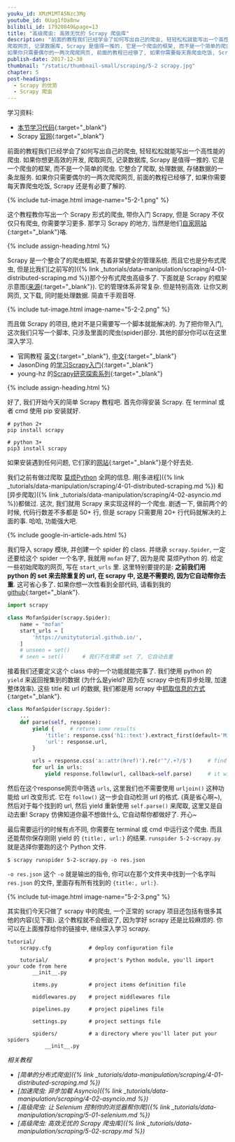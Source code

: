```yaml
---
youku_id: XMzM1MTA5Nzc3Mg
youtube_id: 0Uug1fDa8nw
bilibili_id: 17920849&page=13
title: "高级爬虫: 高效无忧的 Scrapy 爬虫库"
description: "前面的教程我们已经学会了如何写出自己的爬虫, 轻轻松松就能写出一个高性能的爬虫. 如果你想更高效的开发,
爬取网页, 记录数据库, Scrapy 是值得一推的. 它是一个爬虫的框架, 而不是一个简单的爬虫. 它整合了爬取, 处理数据, 存储数据的一条龙服务.
如果你只需要偶尔的一两次爬爬网页, 前面的教程已经够了, 如果你需要每天靠爬虫吃饭, Scrapy 还是有必要了解的."
publish-date: 2017-12-30
thumbnail: "/static/thumbnail-small/scraping/5-2 scrapy.jpg"
chapter: 5
post-headings:
  - Scrapy 的优势
  - Scrapy 爬虫
---
```


学习资料:
  * [本节学习代码](https://github.com/unitytutorial/easy-scraping-tutorial/blob/master/notebook/5-2-scrapy.ipynb){:target="_blank"}
  * Scrapy [官网](https://scrapy.org/){:target="_blank"}

前面的教程我们已经学会了如何写出自己的爬虫, 轻轻松松就能写出一个高性能的爬虫. 如果你想更高效的开发,
爬取网页, 记录数据库, Scrapy 是值得一推的. 它是一个爬虫的框架, 而不是一个简单的爬虫. 它整合了爬取, 处理数据, 存储数据的一条龙服务.
如果你只需要偶尔的一两次爬爬网页, 前面的教程已经够了, 如果你需要每天靠爬虫吃饭, Scrapy 还是有必要了解的.

{% include tut-image.html image-name="5-2-1.png" %}

这个教程教你写出一个 Scrapy 形式的爬虫, 带你入门 Scrapy, 但是 Scrapy 不仅仅只有爬虫, 你需要学习更多.
那学习 Scrapy 的地方, 当然是他们[自家网站](https://docs.scrapy.org/en/latest/){:target="_blank"}咯.








{% include assign-heading.html %}

Scrapy 是一个整合了的爬虫框架, 有着非常健全的管理系统. 而且它也是分布式爬虫,
但是比我们[之前写的]({% link _tutorials/data-manipulation/scraping/4-01-distributed-scraping.md %})那个分布式爬虫高级多了.
下面就是 Scrapy 的框架示意图([来源](https://docs.scrapy.org/en/latest/topics/architecture.html#topics-architecture){:target="_blank"}).
它的管理体系非常复杂. 但是特别高效. 让你又刷网页, 又下载, 同时能处理数据. 简直千手观音呀.

{% include tut-image.html image-name="5-2-2.png" %}

而且做 Scrapy 的项目, 绝对不是只需要写一个脚本就能解决的. 为了把你带入门, 这次我们只写一个脚本, 只涉及里面的爬虫(spider)部分.
其他的部分你可以在这里深入学习.

* 官网教程 [英文](https://docs.scrapy.org/en/latest/){:target="_blank"}, [中文](https://scrapy-chs.readthedocs.io/zh_CN/0.24/){:target="_blank"}
* JasonDing 的[学习Scrapy入门](https://www.jianshu.com/p/a8aad3bf4dc4){:target="_blank"}
* young-hz 的[Scrapy研究探索系列](http://blog.csdn.net/u012150179/article/details/32343635){:target="_blank"}




{% include assign-heading.html %}

好了, 我们开始今天的简单 Scrapy 教程吧. 首先你得安装 Scrapy. 在 terminal 或者 cmd
使用 pip 安装就好.

```shell
# python 2+
pip install scrapy

# python 3+
pip3 install scrapy
```

如果安装遇到任何问题, 它们家的[网站](https://docs.scrapy.org/en/latest/intro/install.html){:target="_blank"}是个好去处.

我们之前有做过爬取 [莫烦Python](/) 全网的信息. 用[多进程]({% link _tutorials/data-manipulation/scraping/4-01-distributed-scraping.md %})
和[异步爬取]({% link _tutorials/data-manipulation/scraping/4-02-asyncio.md %})都做过.
这次, 我们就用 Scrapy 来实现这样的一个爬虫. 剧透一下, 做前两个的时候, 代码行数差不多都是 50+ 行,
但是 scrapy 只需要用 20+ 行代码就解决的上面的事. 哈哈, 功能强大吧.

{% include google-in-article-ads.html %}


我们导入 scrapy 模块, 并创建一个 spider 的 class. 并继承 `scrapy.Spider`,
一定还要给这个 spider 一个名字, 我就用 `mofan` 好了, 因为是爬 莫烦Python 的.
给定一些初始爬取的网页, 写在 `start_urls` 里. 这里特别要提的是:
**之前我们用 python 的 set 来去除重复的 url, 在 scrapy 中, 这是不需要的, 因为它自动帮你去重**.
这可省心多了. 如果你想一次性看到全部代码, 请看到我的 [github](https://github.com/unitytutorial/easy-scraping-tutorial/blob/master/notebook/5-2-scrapy.ipynb){:target="_blank"}.

```python
import scrapy

class MofanSpider(scrapy.Spider):
    name = "mofan"
    start_urls = [
        'https://unitytutorial.github.io/',
    ]
    # unseen = set()
    # seen = set()      # 我们不在需要 set 了, 它自动去重
```


接着我们还要定义这个 class 中的一个功能就能完事了. 我们使用 python 的 `yield` 来返回搜集到的数据
(为什么是yield? 因为在 scrapy 中也有异步处理, 加速整体效率).
这些 title 和 url 的数据, 我们都是用 scrapy 中[抓取信息的方式](https://docs.scrapy.org/en/latest/intro/tutorial.html#extracting-data){:target="_blank"}.


```python
class MofanSpider(scrapy.Spider):
    ...
    def parse(self, response):
        yield {     # return some results
            'title': response.css('h1::text').extract_first(default='Missing').strip().replace('"', ""),
            'url': response.url,
        }

        urls = response.css('a::attr(href)').re(r'^/.+?/$')     # find all sub urls
        for url in urls:
            yield response.follow(url, callback=self.parse)     # it will filter duplication automatically
```

然后在这个response网页中筛选 `urls`, 这里我们也不需要使用 `urljoin()` 这种功能给 url 改变形式. 它在 `follow()` 这一步会自动检测 url 的格式.
(真是省心啊~), 然后对于每个找到的 url, 然后 yield 重新使用 `self.parse()` 来爬取, 这里又是自动去重!
Scrapy 仿佛知道你最不想做什么, 它自动帮你都做好了. 开心~

最后需要运行的时候有点不同, 你需要在 terminal 或 cmd 中运行这个爬虫. 而且还能帮你保存刚刚 yield 的 `{title:, url:}` 的结果.
`runspider 5-2-scrapy.py` 就是选择你要跑的这个 Python 文件.

```shell
$ scrapy runspider 5-2-scrapy.py -o res.json
```

`-o res.json` 这个 `-o` 就是输出的指令, 你可以在那个文件夹中找到一个名字叫 `res.json`
的文件, 里面存有所有找到的 `{title:, url:}`.

{% include tut-image.html image-name="5-2-3.png" %}


其实我们今天只做了 scrapy 中的爬虫, 一个正常的 scrapy 项目还包括有很多其他的内容(见下面).
这个教程就不会细说了, 因为学好 scrapy 还是比较麻烦的. 你可以在上面推荐给你的链接中, 继续深入学习 scrapy.

```
tutorial/
    scrapy.cfg            # deploy configuration file

    tutorial/             # project's Python module, you'll import your code from here
        __init__.py

        items.py          # project items definition file

        middlewares.py    # project middlewares file

        pipelines.py      # project pipelines file

        settings.py       # project settings file

        spiders/          # a directory where you'll later put your spiders
            __init__.py
```







*相关教程*

* *[简单的分布式爬虫]({% link _tutorials/data-manipulation/scraping/4-01-distributed-scraping.md %})*
* *[加速爬虫: 异步加载 Asyncio]({% link _tutorials/data-manipulation/scraping/4-02-asyncio.md %})*
* *[高级爬虫: 让 Selenium 控制你的浏览器帮你爬]({% link _tutorials/data-manipulation/scraping/5-01-selenium.md %})*
* *[高级爬虫: 高效无忧的 Scrapy 爬虫库]({% link _tutorials/data-manipulation/scraping/5-02-scrapy.md %})*
